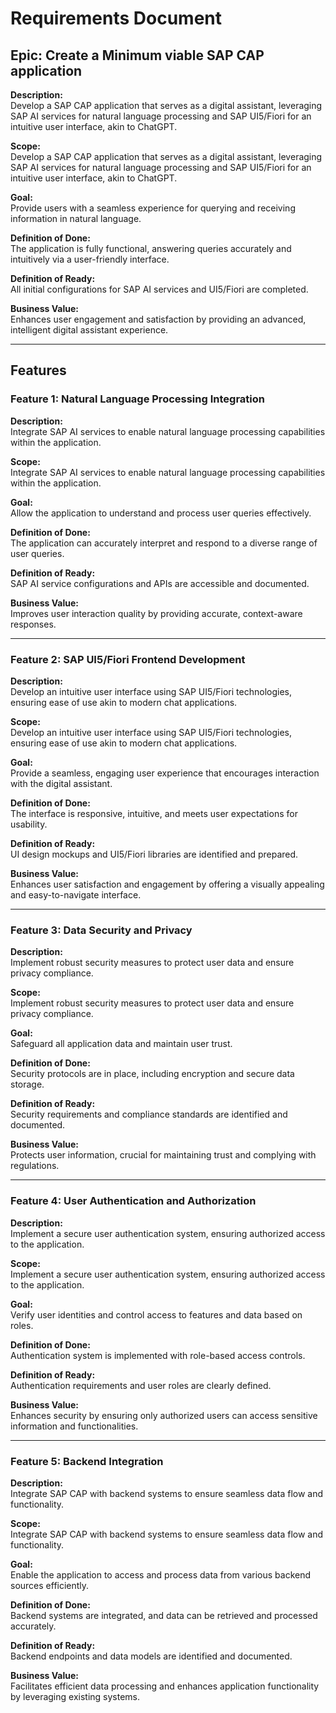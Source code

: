 
# Requirements Document

## Epic: Create a Minimum viable SAP CAP application

**Description:**  
Develop a SAP CAP application that serves as a digital assistant, leveraging SAP AI services for natural language processing and SAP UI5/Fiori for an intuitive user interface, akin to ChatGPT.

**Scope:**  
Develop a SAP CAP application that serves as a digital assistant, leveraging SAP AI services for natural language processing and SAP UI5/Fiori for an intuitive user interface, akin to ChatGPT.

**Goal:**  
Provide users with a seamless experience for querying and receiving information in natural language.

**Definition of Done:**  
The application is fully functional, answering queries accurately and intuitively via a user-friendly interface.

**Definition of Ready:**  
All initial configurations for SAP AI services and UI5/Fiori are completed.

**Business Value:**  
Enhances user engagement and satisfaction by providing an advanced, intelligent digital assistant experience.

---

## Features

### Feature 1: Natural Language Processing Integration

**Description:**  
Integrate SAP AI services to enable natural language processing capabilities within the application.

**Scope:**  
Integrate SAP AI services to enable natural language processing capabilities within the application.

**Goal:**  
Allow the application to understand and process user queries effectively.

**Definition of Done:**  
The application can accurately interpret and respond to a diverse range of user queries.

**Definition of Ready:**  
SAP AI service configurations and APIs are accessible and documented.

**Business Value:**  
Improves user interaction quality by providing accurate, context-aware responses.

---

### Feature 2: SAP UI5/Fiori Frontend Development

**Description:**  
Develop an intuitive user interface using SAP UI5/Fiori technologies, ensuring ease of use akin to modern chat applications.

**Scope:**  
Develop an intuitive user interface using SAP UI5/Fiori technologies, ensuring ease of use akin to modern chat applications.

**Goal:**  
Provide a seamless, engaging user experience that encourages interaction with the digital assistant.

**Definition of Done:**  
The interface is responsive, intuitive, and meets user expectations for usability.

**Definition of Ready:**  
UI design mockups and UI5/Fiori libraries are identified and prepared.

**Business Value:**  
Enhances user satisfaction and engagement by offering a visually appealing and easy-to-navigate interface.

---

### Feature 3: Data Security and Privacy

**Description:**  
Implement robust security measures to protect user data and ensure privacy compliance.

**Scope:**  
Implement robust security measures to protect user data and ensure privacy compliance.

**Goal:**  
Safeguard all application data and maintain user trust.

**Definition of Done:**  
Security protocols are in place, including encryption and secure data storage.

**Definition of Ready:**  
Security requirements and compliance standards are identified and documented.

**Business Value:**  
Protects user information, crucial for maintaining trust and complying with regulations.

---

### Feature 4: User Authentication and Authorization

**Description:**  
Implement a secure user authentication system, ensuring authorized access to the application.

**Scope:**  
Implement a secure user authentication system, ensuring authorized access to the application.

**Goal:**  
Verify user identities and control access to features and data based on roles.

**Definition of Done:**  
Authentication system is implemented with role-based access controls.

**Definition of Ready:**  
Authentication requirements and user roles are clearly defined.

**Business Value:**  
Enhances security by ensuring only authorized users can access sensitive information and functionalities.

---

### Feature 5: Backend Integration

**Description:**  
Integrate SAP CAP with backend systems to ensure seamless data flow and functionality.

**Scope:**  
Integrate SAP CAP with backend systems to ensure seamless data flow and functionality.

**Goal:**  
Enable the application to access and process data from various backend sources efficiently.

**Definition of Done:**  
Backend systems are integrated, and data can be retrieved and processed accurately.

**Definition of Ready:**  
Backend endpoints and data models are identified and documented.

**Business Value:**  
Facilitates efficient data processing and enhances application functionality by leveraging existing systems.
